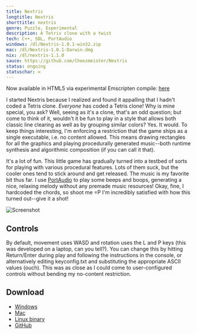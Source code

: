 ```yaml
---
title: Nextris
longtitle: Nextris
shorttitle: nextris
genre: Puzzle, Experimental
description: A Tetris clone with a twist
tech: C++, SDL, PortAudio
windows: /dl/Nextris-1.0.1-win32.zip
mac: /dl/Nextris-1.0.1-Darwin.dmg
nix: /dl/nextris-1.1.0
sauce: https://github.com/Cheezmeister/Nextris
status: ongoing
statuschar: ∞
--- 
```


Now available in HTML5 via experimental Emscripten compile: [here](/apps/nextris)

I started Nextris because I realized and found it appalling that I hadn't coded a Tetris clone. <i>Everyone</i> has coded a Tetris clone! Why is mine special, you ask? Well, seeing as it's a clone, that's an odd question; but come to think of it, wouldn't it be fun to play in a style that allows both classic line clearing as well as by grouping similar colors? Yes. It would. To keep things interesting, I'm enforcing a restriction that the game ships as a single executable, i.e. no content allowed. This means drawing rectangles for all the graphics and playing procedurally generated music--both runtime synthesis and algorithmic composition (if you can call it that).

It's a lot of fun. This little game has gradually turned into a testbed of sorts for playing with various procedural features. Lots of them suck, but the cooler ones tend to stick around and get released. The music is my favorite bit thus far. I use [PortAudio](http://www.portaudio.com/) to play some beeps and boops, generating a nice, relaxing melody without any premade music resources! Okay, fine, I hardcoded the chords, so shoot me =P I'm incredibly satisfied with how this turned out--give it a shot!


![Screenshot](/assets/images/screenshots/nextris.png)

## Controls ##


By default, movement uses WASD and rotation uses the L and P keys (this was developed on a laptop, can you tell?). You can change this by hitting Return/Enter during play and following the instructions in the console, or alternatively editing keyconfig.txt and substituting the appropriate ASCII values (ouch). This was as close as I could come to user-configured controls without bending my no-content restriction.


## Download ##

* [Windows](/dl/Nextris-1.0.1-win32.zip)
* [Mac](/dl/Nextris-1.0.1-Darwin.dmg)
* [Linux binary](/dl/nextris-1.1.0)
* [GitHub](http://www.github.com/cheezmeister/nextris)


